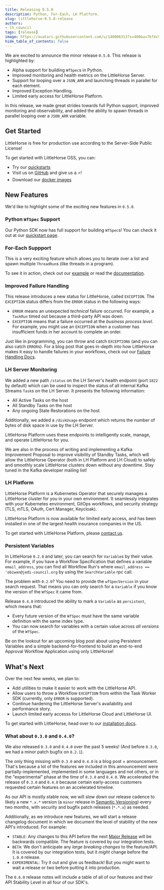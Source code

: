 ```yaml
---
title: Releasing 0.5.0
description: Python, For-Each, LH Platform.
slug: littlehorse-0.5.0-release
authors:
- lh_council
tags: [release]
image: https://avatars.githubusercontent.com/u/140006313?s=400&u=7bf4c91d92dfe590ac71bb6b4821e1a81aa5b712&v=4
hide_table_of_contents: false
---
```


We are excited to announce the minor release `0.5.0`. <!-- truncate --> This release is highlighted by:

* Alpha support for building `WfSpec`s in Python.
* Improved monitoring and health metrics on the LittleHorse Server.
* Support for looping over a `JSON_ARR` and launching threads in parallel for each element.
* Improved Exception Handling.
* Limited early access for LittleHorse Platform.

In this release, we made great strides towards full Python support, improved monitoring and observability, and added the ability to spawn threads in parallel looping over a `JSON_ARR` variable.

## Get Started

LittleHorse is free for production use according to the Server-Side Public License!

To get started with LittleHorse OSS, you can:

* Try our [quickstarts](https://littlehorse.dev/docs/developer-guide/install)
* Visit us on [GitHub](https://github.com/littlehorse-enterprises/littlehorse) and give us a :star:!
* Download our [docker images](https://gallery.ecr.aws/littlehorse)

## New Features

We'd like to highlight some of the exciting new features in `0.5.0`.

### Python `WfSpec` Support

Our Python SDK now has full support for building `WfSpec`s! You can check it out at our [quickstart page](/docs/developer-guide/install).

### For-Each Suppport

This is a very exciting feature which allows you to iterate over a list and spawn multiple `ThreadRun`s (like threads in a program).

To see it in action, check out our [example](https://github.com/littlehorse-enterprises/littlehorse/tree/master/examples/spawn-thread-foreach) or read the [documentation](https://littlehorse.dev/docs/developer-guide/wfspec-development/child-threads).

### Improved Failure Handling

This release introduces a new status for LittleHorse, called `EXCEPTION`. The `EXCEPTION` status differs from the `ERROR` status in the following ways:

* `ERROR` means an unexpected _technical_ failure occurred. For example, a `TaskRun` timed out because a third-party API was down.
* `EXCEPTION` means that a failure occurred at the _business process level_. For example, you might use an `EXCEPTION` when a customer has insufficient funds in her account to complete an order.

Just like in programming, you can throw and catch `EXCEPTION`s (and you can also catch `ERROR`s). For a blog post that goes in-depth into how LittleHorse makes it easy to handle failures in your workflows, check out our [Failure Handling Docs](/docs/concepts/workflows#failure-handling).

### LH Server Monitoring

We added a new path `/status` on the LH Server's health endpoint (port `1822` by default) which can be used to inspect the status of all internal Kafka Streams `Task`s on the LH Server. It presents the following information:

* All Active Tasks on the host
* All Standby Tasks on the host
* Any ongoing State Restorations on the host

Additionally, we added a `/diskUsage` endpoint which returns the number of bytes of disk space in use by the LH Server.

LittleHorse Platform uses these endpoints to intelligently scale, manage, and operate LittleHorse for you.

We are also in the process of writing and implementing a Kafka Improvement Proposal to improve visibility of Standby Tasks, which will allow the LittleHorse Operator (both in LH Platform and LH Cloud) to safely and smoothly scale LittleHorse clusters down without any downtime. Stay tuned in the Kafka developer mailing list!

### LH Platform

LittleHorse Platform is a Kubernetes Operator that securely manages a LittleHorse cluster for you in your own environment. It seamlessly integrates with your Kubernetes environment, GitOps workflows, and security strategy (TLS, mTLS, OAuth, Cert Manager, Keycloak).

LittleHorse Platform is now available for limited early access, and has been installed in one of the largest health insurance companies in the US.

To get started with LittleHorse Platform, please [contact us](https://docs.google.com/forms/d/e/1FAIpQLScXVvTYy4LQnYoFoRKRQ7ppuxe0KgncsDukvm96qKN0pU5TnQ/viewform?usp=sf_link).

### Persistent Variables

In LittleHorse `0.2.0` and later, you can search for `Variable`s by their value. For example, if you have a Workflow Specification that defines a variable `email_address`, you can find all Workflow Run's where `email_address == 'obiwan@jedi-council.org`  by using the `SearchVariable` rpc call.

The problem with `0.2.0`? You need to provide the `wfSpecVersion` in your search request. That means you can only search for a `Variable` if you know the version of the `WfSpec` it came from.

Release `0.4.0` introduced the ability to mark a `Variable` as `persistent`, which means that:
* Every future version of the `WfSpec` must have the same variable definition with the same index type.
* You can now search for variables with a certain value across _all versions_ of the `WfSpec`.

Be on the lookout for an upcoming blog post about using Persistent Variables and a simple backend-for-frontend to build an end-to-end Approval Workflow Application using only LittleHorse!

## What's Next

Over the next few weeks, we plan to:

* Add utilities to make it easier to work with the LittleHorse API.
* Allow users to throw a Workflow `EXCEPTION` from within the Task Worker SDK (currently, only `ERROR` is supported).
* Continue hardening the LittleHorse Server's availability and performance story.
* Launch limited early accesss for LittleHorse Cloud and LittleHorse UI.

To get started with LittleHorse, head over to our [installation docs](https://littlehorse.dev/docs/developer-guide/install).

### What about `0.3.0` and `0.4.0`?

We also released `0.3.0` and `0.4.0` over the past 5 weeks! (And before `0.3.0`, we had a minor patch bugfix on `0.2.1`).

The only thing missing with `0.3.0` and `0.4.0` is a blog post + announcement. That's because a lot of the features we included in this announcement were partially-implemented, implemented in some languages and not others, or in the "experimental" phase at the time of `0.3.0` and `0.4.0`. We accelerated the release of `0.3.0` and `0.4.0` because certain early-access customers requested certain features on an accelerated timeline.

As our API is mostly stable now, we will slow down our release cadence to likely a new `*.x.*` version (a `minor` release in [Semantic Versioning](https://semver.org)) every two months, with security and bugfix patch releases (`*.*.x`) as needed.

Additionally, as we introduce new features, we will start a release changelog document in which we document the level of stability of the new API's introduced. For example:
* `STABLE`: Any changes to this API before the next [Major Release](https://semver.org) will be backwards compatible. The feature is covered by our integration tests.
* `BETA`: We don't anticipate any _large breaking changes_ to the feature/API. It is covered by our integration tests, but it _might_ change before the `1.0.0` release.
* `EXPERIMENTAL`: Try it out and give us feedback! But you might want to wait a release or two before putting it into production.

The `0.6.0` release notes will include a table of all of our features and their API Stability Level in all four of our SDK's.
